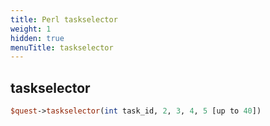 ```yaml
---
title: Perl taskselector
weight: 1
hidden: true
menuTitle: taskselector
---
```

## taskselector
```perl
$quest->taskselector(int task_id, 2, 3, 4, 5 [up to 40])
```